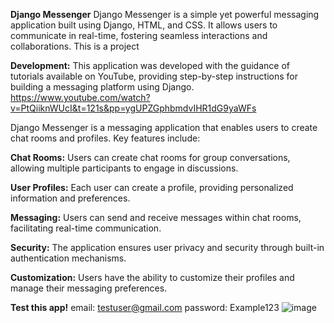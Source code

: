 **Django Messenger**
Django Messenger is a simple yet powerful messaging application built using Django, HTML, and CSS. It allows users to communicate in real-time, fostering seamless interactions and collaborations. This is a project 

**Development:**
This application was developed with the guidance of tutorials available on YouTube, providing step-by-step instructions for building a messaging platform using Django.
https://www.youtube.com/watch?v=PtQiiknWUcI&t=121s&pp=ygUPZGphbmdvIHR1dG9yaWFs

Django Messenger is a messaging application that enables users to create chat rooms and profiles. Key features include:

**Chat Rooms:** Users can create chat rooms for group conversations, allowing multiple participants to engage in discussions.

**User Profiles:** Each user can create a profile, providing personalized information and preferences.

**Messaging:** Users can send and receive messages within chat rooms, facilitating real-time communication.

**Security:** The application ensures user privacy and security through built-in authentication mechanisms.

**Customization:** Users have the ability to customize their profiles and manage their messaging preferences.


**Test this app!**
email: testuser@gmail.com
password: Example123
![image](https://github.com/KomendaKacper/Komunikator---Django/assets/127196543/91811865-9224-4033-88d1-954e2952c229)
